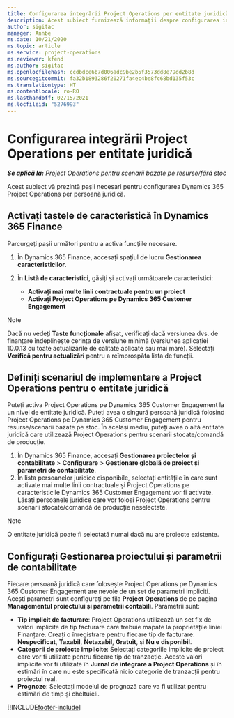 ```yaml
---
title: Configurarea integrării Project Operations per entitate juridică
description: Acest subiect furnizează informații despre configurarea integrării după entitatea juridică în Project Operations.
author: sigitac
manager: Annbe
ms.date: 10/21/2020
ms.topic: article
ms.service: project-operations
ms.reviewer: kfend
ms.author: sigitac
ms.openlocfilehash: ccdbdce6b7d006adc9be2b5f3573dd8e79dd2b8d
ms.sourcegitcommit: fa32b1893286f20271fa4ec4be8fc68bd135f53c
ms.translationtype: HT
ms.contentlocale: ro-RO
ms.lasthandoff: 02/15/2021
ms.locfileid: "5276993"
---
```

# <a name="configure-project-operations-integration-per-legal-entity"></a>Configurarea integrării Project Operations per entitate juridică 

_**Se aplică la:** Project Operations pentru scenarii bazate pe resurse/fără stoc_

Acest subiect vă prezintă pașii necesari pentru configurarea Dynamics 365 Project Operations per persoană juridică.

## <a name="enable-feature-keys-in-dynamics-365-finance"></a>Activați tastele de caracteristică în Dynamics 365 Finance

Parcurgeți pașii următori pentru a activa funcțiile necesare.

1. În Dynamics 365 Finance, accesați spațiul de lucru **Gestionarea caracteristicilor**.
2. În **Listă de caracteristici**, găsiți și activați următoarele caracteristici:
  
    - **Activați mai multe linii contractuale pentru un proiect**
    - **Activați Project Operations pe Dynamics 365 Customer Engagement**

> [!NOTE]
> Dacă nu vedeți **Taste funcționale** afișat, verificați dacă versiunea dvs. de finanțare îndeplinește cerința de versiune minimă (versiunea aplicației 10.0.13 cu toate actualizările de calitate aplicate sau mai mare). Selectați **Verifică pentru actualizări** pentru a reîmprospăta lista de funcții.

## <a name="define-the-project-operations-deployment-scenario-for-a-legal-entity"></a>Definiți scenariul de implementare a Project Operations pentru o entitate juridică

Puteți activa Project Operations pe Dynamics 365 Customer Engagement la un nivel de entitate juridică. Puteți avea o singură persoană juridică folosind Project Operations pe Dynamics 365 Customer Engagement pentru resurse/scenarii bazate pe stoc. În același mediu, puteți avea o altă entitate juridică care utilizează Project Operations pentru scenarii stocate/comandă de producție.

1. În Dynamics 365 Finance, accesați **Gestionarea proiectelor și contabilitate** > **Configurare** > **Gestionare globală de proiect și parametri de contabilitate**.
2. În lista persoanelor juridice disponibile, selectați entitățile în care sunt activate mai multe linii contractuale și Project Operations pe caracteristicile Dynamics 365 Customer Engagement vor fi activate. Lăsați persoanele juridice care vor folosi Project Operations pentru scenarii stocate/comandă de producție neselectate.

> [!NOTE]
> O entitate juridică poate fi selectată numai dacă nu are proiecte existente.

## <a name="configure-project-management-and-accounting-parameters"></a>Configurați Gestionarea proiectului și parametrii de contabilitate

Fiecare persoană juridică care folosește Project Operations pe Dynamics 365 Customer Engagement are nevoie de un set de parametri impliciti. Acești parametri sunt configurați pe fila **Project Operations** de pe pagina **Managementul proiectului și parametrii contabili**. Parametrii sunt:

  - **Tip implicit de facturare**: Project Operations utilizează un set fix de valori implicite de tip facturare care trebuie mapate la proprietățile liniei Finanțare. Creați o înregistrare pentru fiecare tip de facturare: **Nespecificat**, **Taxabil**, **Netaxabil**, **Gratuit**, și **Nu e disponibil**.
  - **Categorii de proiecte implicite**: Selectați categoriile implicite de proiect care vor fi utilizate pentru fiecare tip de tranzacție. Aceste valori implicite vor fi utilizate în **Jurnal de integrare a Project Operations** și în estimări în care nu este specificată nicio categorie de tranzacții pentru proiectul real.
  - **Prognoze**: Selectați modelul de prognoză care va fi utilizat pentru estimări de timp și cheltuieli.


[!INCLUDE[footer-include](../includes/footer-banner.md)]